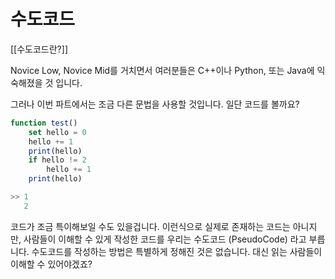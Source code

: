# 수도코드
[[수도코드란?]]

Novice Low, Novice Mid를 거치면서 여러분들은 C++이나 Python, 또는 Java에 익숙해졌을 것 입니다.

그러나 이번 파트에서는 조금 다른 문법을 사용할 것입니다. 일단 코드를 볼까요?

```jsx
function test()
	set hello = 0
	hello += 1
	print(hello)
	if hello != 2
		hello += 1
	print(hello)

>> 1
   2
```

코드가 조금 특이해보일 수도 있을겁니다. 이런식으로 실제로 존재하는 코드는 아니지만, 사람들이 이해할 수 있게 작성한 코드를 우리는 수도코드 (PseudoCode) 라고 부릅니다. 수도코드를 작성하는 방법은 특별하게 정해진 것은 없습니다. 대신 읽는 사람들이 이해할 수 있어야겠죠?

